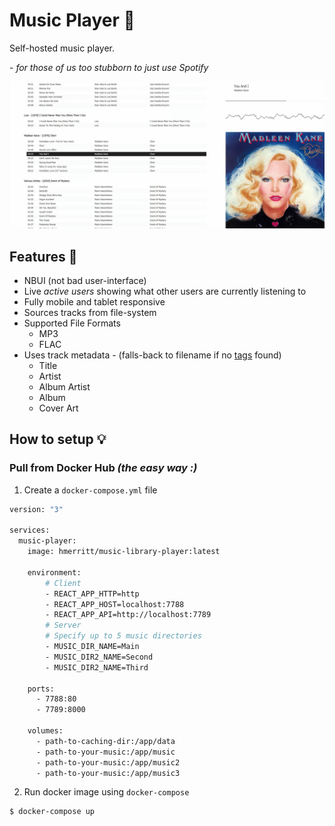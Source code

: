 # Music Player :musical_note:

Self-hosted music player.

\- _for those of us too stubborn to just use Spotify_

![](./screenshots/music-player.gif)

## Features :muscle:

-   NBUI (not bad user-interface)
-   Live _active users_ showing what other users are currently listening to
-   Fully mobile and tablet responsive
-   Sources tracks from file-system
-   Supported File Formats
    -   MP3
    -   FLAC
-   Uses track metadata - (falls-back to filename if no [tags](https://www.mp3tag.de/en/) found)
    -   Title
    -   Artist
    -   Album Artist
    -   Album
    -   Cover Art

## How to setup :bulb:

### Pull from Docker Hub _(the easy way :)_

1. Create a `docker-compose.yml` file

```bash
version: "3"

services:
  music-player:
    image: hmerritt/music-library-player:latest

    environment:
        # Client
        - REACT_APP_HTTP=http
        - REACT_APP_HOST=localhost:7788
        - REACT_APP_API=http://localhost:7789
        # Server
        # Specify up to 5 music directories
        - MUSIC_DIR_NAME=Main
        - MUSIC_DIR2_NAME=Second
        - MUSIC_DIR2_NAME=Third

    ports:
      - 7788:80
      - 7789:8000

    volumes:
      - path-to-caching-dir:/app/data
      - path-to-your-music:/app/music
      - path-to-your-music:/app/music2
      - path-to-your-music:/app/music3
```

2. Run docker image using `docker-compose`

```bash
$ docker-compose up
```
